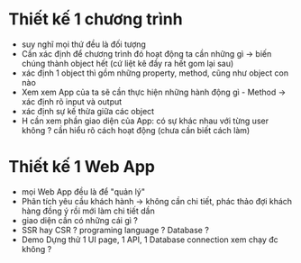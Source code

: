 
# Thiết kế 1 chương trình
* suy nghĩ mọi thứ đều là đối tượng
* Cần xác định để chương trình đó hoạt động ta cần những gì -> biến chúng thành object hết (cứ liệt kê đầy ra hết gom lại sau)
* xác định 1 object thì gồm  những property, method, cũng như object con nào
* Xem xem App của ta sẽ cần thực hiện những hành động gì - Method -> xác định rõ input và output
* xác định sự kế thừa giữa các object
* H cần xem phần giao diện của App: có sự khác nhau với từng user không ? cần hiểu rõ cách hoạt động (chưa cần biết cách làm)

# Thiết kế 1 Web App
* mọi Web App đều là để "quản lý"
* Phân tích yêu cầu khách hành -> không cần chi tiết, phác thảo đợi khách hàng đồng ý rồi mới làm chi tiết dần
* giao diện cần có những cái gì ?
* SSR hay CSR ? programing language ? Database ?
* Demo Dựng thử 1 UI page, 1 API, 1 Database connection xem chạy đc không ?